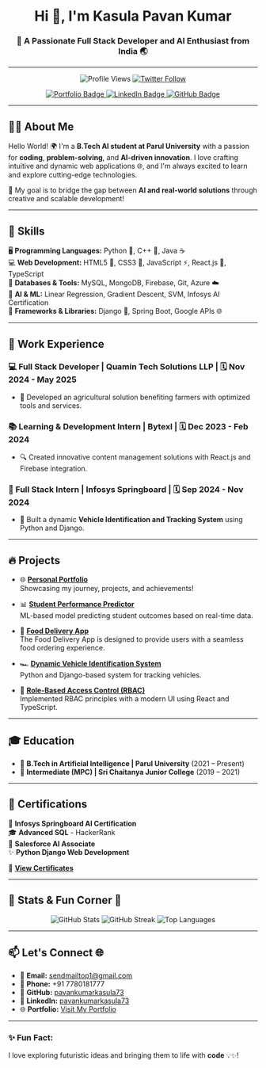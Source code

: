 <h1 align="center">Hi 👋, I'm Kasula Pavan Kumar</h1>
<h3 align="center">🚀 A Passionate Full Stack Developer and AI Enthusiast from India 🌏</h3>

---

<p align="center">
  <img src="https://komarev.com/ghpvc/?username=pavankumarkasula73&label=Profile%20views&color=0e75b6&style=flat" alt="Profile Views" />
  <a href="https://twitter.com/pavankumarkasu3" target="_blank">
    <img src="https://img.shields.io/twitter/follow/pavankumarkasu3?logo=twitter&style=for-the-badge" alt="Twitter Follow" />
  </a>
</p>

<p align="center">
  <a href="https://pavan-kumar.vercel.app" target="_blank">
    <img src="https://img.shields.io/badge/Portfolio-Visit-blue?style=for-the-badge" alt="Portfolio Badge" />
  </a>
  <a href="https://linkedin.com/in/pavankumarkasula73linkden" target="_blank">
    <img src="https://img.shields.io/badge/LinkedIn-Connect-blue?style=for-the-badge" alt="LinkedIn Badge" />
  </a>
  <a href="https://github.com/pavankumarkasula73" target="_blank">
    <img src="https://img.shields.io/badge/GitHub-Follow-black?style=for-the-badge" alt="GitHub Badge" />
  </a>
</p>

---

## 👨‍💻 About Me

Hello World! 🌍 I'm a **B.Tech AI student at Parul University** with a passion for **coding**, **problem-solving**, and **AI-driven innovation**. I love crafting intuitive and dynamic web applications 🌐, and I'm always excited to learn and explore cutting-edge technologies.  

🎯 My goal is to bridge the gap between **AI and real-world solutions** through creative and scalable development!  

---

## 🚀 Skills
🖥️ **Programming Languages:** Python 🐍, C++ 🚀, Java ☕  
💻 **Web Development:** HTML5 🎨, CSS3 💅, JavaScript ⚡, React.js 🌟, TypeScript  
📂 **Databases & Tools:** MySQL, MongoDB, Firebase, Git, Azure ☁️  
🤖 **AI & ML:** Linear Regression, Gradient Descent, SVM, Infosys AI Certification  
🔧 **Frameworks & Libraries:** Django 🦄, Spring Boot, Google APIs 🌐  

---

## 💼 Work Experience

### 💻 Full Stack Developer | **Quamin Tech Solutions LLP** | 🗓️ Nov 2024 - May 2025
- 🌱 Developed an agricultural solution benefiting farmers with optimized tools and services.

### 📚 Learning & Development Intern | **Bytexl** | 🗓️ Dec 2023 - Feb 2024
- 🔍 Created innovative content management solutions with React.js and Firebase integration.

### 🚀 Full Stack Intern | **Infosys Springboard** | 🗓️ Sep 2024 - Nov 2024
- 🚗 Built a dynamic **Vehicle Identification and Tracking System** using Python and Django.

---

## 🔥 Projects

- 🌐 **[Personal Portfolio](https://pavan-kumar.vercel.app)**  
  Showcasing my journey, projects, and achievements!

- 📊 **[Student Performance Predictor](https://github.com/pavankumarkasula73/Student-Performance-Predictor)**  
  ML-based model predicting student outcomes based on real-time data.

- 🍲 **[Food Delivery App](https://github.com/pavankumarkasula73/Food-Delivery-App)**  
  The Food Delivery App is designed to provide users with a seamless food ordering experience.

- 🏎️ **[Dynamic Vehicle Identification System](https://github.com/pavankumarkasula73/Dynamic-Vehicle-Identification-and-Tracker)**  
  Python and Django-based system for tracking vehicles.

- 🌈 **[Role-Based Access Control (RBAC)](https://role-based-access-control-rbac-ui-kasula-pavan-kumar.vercel.app/)**  
  Implemented RBAC principles with a modern UI using React and TypeScript.

---

## 🎓 Education

- 📘 **B.Tech in Artificial Intelligence | Parul University** (2021 – Present)  
- 📗 **Intermediate (MPC) | Sri Chaitanya Junior College** (2019 – 2021)  

---

## 📜 Certifications

📖 **Infosys Springboard AI Certification**  
🎓 **Advanced SQL** - HackerRank  
🏅 **Salesforce AI Associate**  
✨ **Python Django Web Development**  

📁 [**View Certificates**](https://drive.google.com/file/d/1FFVK5nuJVSpeuQo4PdAN8_cXX7kl1fZT/view?usp=sharing)

---

## 🌟 Stats & Fun Corner 🌟

<p align="center">
  <img src="https://github-readme-stats.vercel.app/api?username=pavankumarkasula73&show_icons=true&theme=radical" alt="GitHub Stats" />
  <img src="https://github-readme-streak-stats.herokuapp.com/?user=pavankumarkasula73&theme=radical" alt="GitHub Streak" />
  <img src="https://github-readme-stats.vercel.app/api/top-langs?username=pavankumarkasula73&show_icons=true&locale=en&layout=compact&theme=radical" alt="Top Languages" />
</p>

---

## 📫 Let's Connect 🌐

- 📧 **Email:** [sendmailtop1@gmail.com](mailto:sendmailtop1@gmail.com)  
- 📱 **Phone:** +91 7780181777  
- 🔗 **GitHub:** [pavankumarkasula73](https://github.com/pavankumarkasula73)  
- 💼 **LinkedIn:** [pavankumarkasula73](https://linkedin.com/in/pavankumarkasula73linkden)  
- 🌐 **Portfolio:** [Visit My Portfolio](https://pavan-kumar.vercel.app)  

---

### ✨ Fun Fact:  
I love exploring futuristic ideas and bringing them to life with **code** 💡✨!
